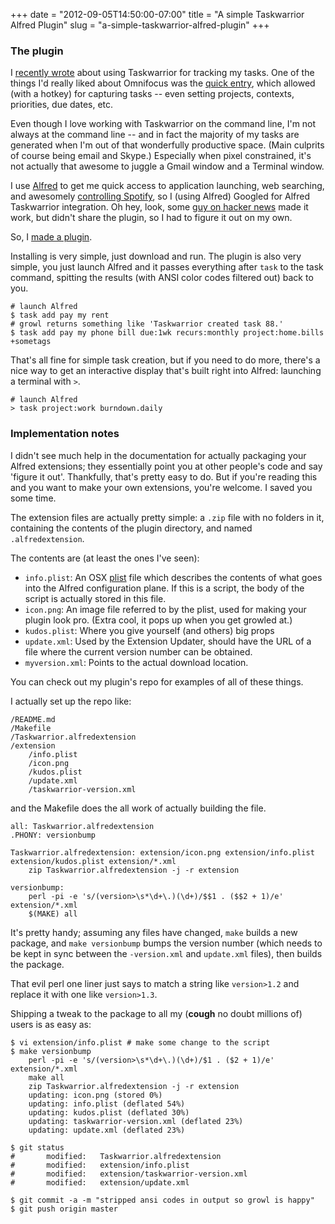 +++
date = "2012-09-05T14:50:00-07:00"
title = "A simple Taskwarrior Alfred Plugin"
slug = "a-simple-taskwarrior-alfred-plugin"
+++



### The plugin

I [recently wrote](/2012/09/migrating-from-trello-to-taskwarrior/) about using Taskwarrior for tracking my tasks. One of the things I'd really liked about Omnifocus was the [quick entry](http://www.omnigroup.com/blog/entry/omnifocus-at-school-quick-entry#!prettyPhoto), which allowed (with a hotkey) for capturing tasks -- even setting projects, contexts, priorities, due dates, etc.

Even though I love working with Taskwarrior on the command line, I'm not always at the command line -- and in fact the majority of my tasks are generated when I'm out of that wonderfully productive space. (Main culprits of course being email and Skype.) Especially when pixel constrained, it's not actually that awesome to juggle a Gmail window and a Terminal window.

I use [Alfred](http://alfredapp.com) to get me quick access to application launching, web searching, and awesomely [controlling Spotify](https://github.com/phpfunk/alfred-spotify-controls), so I (using Alfred) Googled for Alfred Taskwarrior integration. Oh hey, look, some [guy on hacker news](http://news.ycombinator.com/item?id=3437971) made it work, but didn't share the plugin, so I had to figure it out on my own.

So, I [made a plugin](https://github.com/jbarratt/AlfredTaskwarrior).

Installing is very simple, just download and run. The plugin is also very simple, you just launch Alfred and it passes everything after `task` to the task command, spitting the results (with ANSI color codes filtered out) back to you.

```
# launch Alfred
$ task add pay my rent
# growl returns something like 'Taskwarrior created task 88.'
$ task add pay my phone bill due:1wk recurs:monthly project:home.bills +sometags
```

That's all fine for simple task creation, but if you need to do more, there's a
nice way to get an interactive display that's built right into Alfred: launching
a terminal with `>`.

```
# launch Alfred
> task project:work burndown.daily
```

### Implementation notes

I didn't see much help in the documentation for actually packaging your Alfred extensions; they essentially point you at other people's code and say 'figure it out'.
Thankfully, that's pretty easy to do. But if you're reading this and you want to make your own extensions, you're welcome. I saved you some time.

The extension files are actually pretty simple: a `.zip` file with no folders in it, containing the
contents of the plugin directory, and named `.alfredextension`.

The contents are (at least the ones I've seen):

* `info.plist`: An OSX [plist](https://developer.apple.com/library/mac/#documentation/Cocoa/Conceptual/PropertyLists/UnderstandXMLPlist/UnderstandXMLPlist.html) file which describes the contents of what goes into the Alfred configuration plane. If this is a script, the body of the script is actually stored in this file.
* `icon.png`: An image file referred to by the plist, used for making your plugin look pro. (Extra cool, it pops up when you get growled at.)
* `kudos.plist`: Where you give yourself (and others) big props
* `update.xml`: Used by the Extension Updater, should have the URL of a file where the current version number can be obtained.
* `myversion.xml`: Points to the actual download location.

You can check out my plugin's repo for examples of all of these things.

I actually set up the repo like:

```
/README.md
/Makefile
/Taskwarrior.alfredextension
/extension
    /info.plist
    /icon.png
    /kudos.plist
    /update.xml
    /taskwarrior-version.xml
```

and the Makefile does the all work of actually building the file.

```
all: Taskwarrior.alfredextension
.PHONY: versionbump

Taskwarrior.alfredextension: extension/icon.png extension/info.plist extension/kudos.plist extension/*.xml
	zip Taskwarrior.alfredextension -j -r extension

versionbump: 
	perl -pi -e 's/(version>\s*\d+\.)(\d+)/$$1 . ($$2 + 1)/e' extension/*.xml
	$(MAKE) all
```

It's pretty handy; assuming any files have changed, `make` builds a new package, and `make versionbump` bumps the
version number (which needs to be kept in sync between the `-version.xml` and `update.xml` files), then builds the package.

That evil perl one liner just says to match a string like `version>1.2` and
replace it with one like `version>1.3`.

Shipping a tweak to the package to all my (**cough** no doubt millions of) users is as
easy as:

```
$ vi extension/info.plist # make some change to the script
$ make versionbump
    perl -pi -e 's/(version>\s*\d+\.)(\d+)/$1 . ($2 + 1)/e' extension/*.xml
    make all
    zip Taskwarrior.alfredextension -j -r extension
    updating: icon.png (stored 0%)
    updating: info.plist (deflated 54%)
    updating: kudos.plist (deflated 30%)
    updating: taskwarrior-version.xml (deflated 23%)
    updating: update.xml (deflated 23%)

$ git status
#       modified:   Taskwarrior.alfredextension
#       modified:   extension/info.plist
#       modified:   extension/taskwarrior-version.xml
#       modified:   extension/update.xml

$ git commit -a -m "stripped ansi codes in output so growl is happy"
$ git push origin master
```

